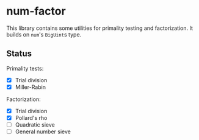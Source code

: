 # num-factor

This library contains some utilities for primality testing and factorization. It builds on `num`'s `BigUint`s type.


## Status

Primality tests:
- [x] Trial division
- [x] Miller-Rabin

Factorization:
- [x] Trial division
- [x] Pollard's rho
- [ ] Quadratic sieve
- [ ] General number sieve
